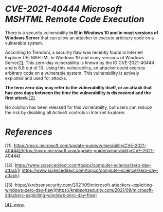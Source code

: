 # *CVE-2021-40444 Microsoft MSHTML Remote Code Execution*

There is a security vulnerability **in IE in Windows 10 and in most versions of Windows Server** that can allow an attacker to execute arbitrary code on a vulnerable system.

According to Trendoni, a security flaw was recently found in Internet Explorer (IE) MSHTML in Windows 10 and many versions of Windows Server[[1]](https://msrc.microsoft.com/update-guide/vulnerability/CVE-2021-40444). This zero-day vulnerability is known by the ID CVE-2021-40444 and is 8.8 out of 10. Using this vulnerability, an attacker could execute arbitrary code on a vulnerable system. This vulnerability is actively exploited and used for attacks.

**The term zero-day may refer to the vulnerability itself, or an attack that has zero days between the time the vulnerability is discovered and the first attack.**[[2]](https://krebsonsecurity.com/2021/09/microsoft-attackers-exploiting-windows-zero-day-flaw).

No solution has been released for this vulnerability, but users can reduce the risk by disabling all ActiveX controls in Internet Explorer.



 # *References*
 [[1]. https://msrc.microsoft.com/update-guide/vulnerability/CVE-2021-40444](https://msrc.microsoft.com/update-guide/vulnerability/CVE-2021-40444)
 
 [[2].  https://www.sciencedirect.com/topics/computer-science/zero-day-attack]( https://www.sciencedirect.com/topics/computer-science/zero-day-attack).

 [[3]. https://krebsonsecurity.com/2021/09/microsoft-attackers-exploiting-windows-zero-day-flaw](https://krebsonsecurity.com/2021/09/microsoft-attackers-exploiting-windows-zero-day-flaw)
 
 [[4]. www.](https://)






